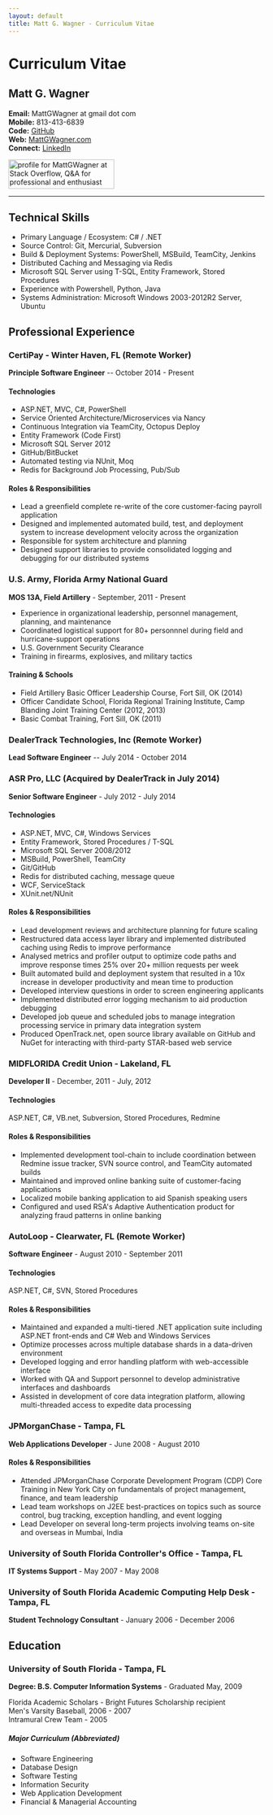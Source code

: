```yaml
---
layout: default
title: Matt G. Wagner - Curriculum Vitae
---
```


# Curriculum Vitae

## Matt G. Wagner

**Email:** MattGWagner at gmail dot com  
**Mobile:** 813-413-6839  
**Code:** [GitHub](https://github.com/mattgwagner)  
**Web:** [MattGWagner.com](https://mattgwagner.com)  
**Connect:** [LinkedIn](https://www.linkedin.com/in/mattgwagner)

<a href="http://stackoverflow.com/cv/mattgwagner">
  <img src="http://stackoverflow.com/users/flair/51270.png" width="208" height="58" alt="profile for MattGWagner at Stack Overflow, Q&amp;A for professional and enthusiast programmers" title="profile for MattGWagner at Stack Overflow, Q&amp;A for professional and enthusiast programmers">
</a>

----------

## Technical Skills

* Primary Language / Ecosystem: C# / .NET
* Source Control: Git, Mercurial, Subversion  
* Build & Deployment Systems: PowerShell, MSBuild, TeamCity, Jenkins  
* Distributed Caching and Messaging via Redis  
* Microsoft SQL Server using T-SQL, Entity Framework, Stored Procedures
* Experience with Powershell, Python, Java  
* Systems Administration: Microsoft Windows 2003-2012R2 Server, Ubuntu

## Professional Experience

### CertiPay - Winter Haven, FL (Remote Worker)
**Principle Software Engineer** -- October 2014 - Present

#### Technologies

* ASP.NET, MVC, C#, PowerShell
* Service Oriented Architecture/Microservices via Nancy
* Continuous Integration via TeamCity, Octopus Deploy
* Entity Framework (Code First)
* Microsoft SQL Server 2012
* GitHub/BitBucket
* Automated testing via NUnit, Moq
* Redis for Background Job Processing, Pub/Sub

#### Roles & Responsibilities

* Lead a greenfield complete re-write of the core customer-facing payroll application
* Designed and implemented automated build, test, and deployment system to increase development velocity across the organization
* Responsible for system architecture and planning
* Designed support libraries to provide consolidated logging and debugging for our distributed systems

### U.S. Army, Florida Army National Guard 
**MOS 13A, Field Artillery** - September, 2011 - Present  

* Experience in organizational leadership, personnel management, planning, and maintenance
* Coordinated logistical support for 80+ personnnel during field and hurricane-support operations
* U.S. Government Security Clearance
* Training in firearms, explosives, and military tactics  

#### Training & Schools 
* Field Artillery Basic Officer Leadership Course, Fort Sill, OK (2014)  
* Officer Candidate School, Florida Regional Training Institute, Camp Blanding Joint Training Center  (2012, 2013)  
* Basic Combat Training, Fort Sill, OK  (2011)

### DealerTrack Technologies, Inc (Remote Worker)
**Lead Software Engineer** -- July 2014 - October 2014

### ASR Pro, LLC (Acquired by DealerTrack in July 2014)
**Senior Software Engineer** - July 2012 - July 2014

#### Technologies

* ASP.NET, MVC, C#, Windows Services
* Entity Framework, Stored Procedures / T-SQL
* Microsoft SQL Server 2008/2012
* MSBuild, PowerShell, TeamCity
* Git/GitHub
* Redis for distributed caching, message queue
* WCF, ServiceStack
* XUnit.net/NUnit

#### Roles & Responsibilities

* Lead development reviews and architecture planning for future scaling
* Restructured data access layer library and implemented distributed caching using Redis to improve performance
* Analysed metrics and profiler output to optimize code paths and improve response times 25% over 20+ million requests per week
* Built automated build and deployment system that resulted in a 10x increase in developer productivity and mean time to production
* Developed interview questions in order to screen engineering applicants
* Implemented distributed error logging mechanism to aid production debugging
* Developed job queue and scheduled jobs to manage integration processing service in primary data integration system
* Produced OpenTrack.net, open source library available on GitHub and NuGet for interacting with third-party STAR-based web service

### MIDFLORIDA Credit Union - Lakeland, FL  
**Developer II** - December, 2011 - July, 2012  

#### Technologies

ASP.NET, C#, VB.net, Subversion, Stored Procedures, Redmine

#### Roles & Responsibilities

* Implemented development tool-chain to include coordination between Redmine issue tracker, SVN source control, and TeamCity automated builds  
* Maintained and improved online banking suite of customer-facing applications
* Localized mobile banking application to aid Spanish speaking users
* Configured and used RSA's Adaptive Authentication product for analyzing fraud patterns in online banking

### AutoLoop - Clearwater, FL (Remote Worker)

**Software Engineer** - August 2010 - September 2011

#### Technologies

ASP.NET, C#, SVN, Stored Procedures

#### Roles & Responsibilities

* Maintained and expanded a multi-tiered .NET application suite including ASP.NET front-ends and C# Web and Windows Services
* Optimize processes across multiple database shards in a data-driven environment
* Developed logging and error handling platform with web-accessible interface
* Worked with QA and Support personnel to develop administrative interfaces and dashboards
* Assisted in development of core data integration platform, allowing multi-threaded access to expedite data processing

### JPMorganChase - Tampa, FL
**Web Applications Developer** - June 2008 - August 2010  

#### Roles & Responsibilities

* Attended JPMorganChase Corporate Development Program (CDP) Core Training in New York City on fundamentals of project management, finance, and team leadership  
* Lead team workshops on J2EE best-practices on topics such as source control, bug tracking, exception handling, and event logging  
* Lead Developer on several long-term projects involving teams on-site and overseas in Mumbai, India  

### University of South Florida Controller's Office - Tampa, FL
**IT Systems Support** - May 2007 - May 2008   

### University of South Florida Academic Computing Help Desk - Tampa, FL
**Student Technology Consultant** - January 2006 - December 2006  

## Education

### University of South Florida - Tampa, FL
**Degree: B.S. Computer Information Systems** - Graduated May, 2009 

Florida Academic Scholars - Bright Futures Scholarship recipient  
Men's Varsity Baseball, 2006 - 2007  
Intramural Crew Team - 2005  

##### Major Curriculum (Abbreviated)
* Software Engineering
* Database Design
* Software Testing
* Information Security
* Web Application Development
* Financial & Managerial Accounting
